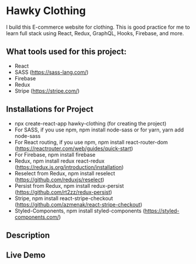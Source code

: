 # Hawky Clothing
 I build this E-commerce website for clothing. This is good practice for me to learn full stack using React, Redux, GraphQL, Hooks, Firebase, and more. 

## What tools used for this project:
- React
- SASS (https://sass-lang.com/)
- Firebase
- Redux
- Stripe (https://stripe.com/)

## Installations for Project

- npx create-react-app hawky-clothing (for creating the project)
- For SASS, if you use npm, npm install node-sass or for yarn, yarn add node-sass
- For React routing, if you use npm, npm install react-router-dom (https://reactrouter.com/web/guides/quick-start)
- For Firebase, npm install firebase
- Redux, npm install redux react-redux (https://redux.js.org/introduction/installation)
- Reselect from Redux, npm install reselect (https://github.com/reduxjs/reselect)
- Persist from Redux, npm install redux-persist (https://github.com/rt2zz/redux-persist)
- Stripe, npm install react-stripe-checkout (https://github.com/azmenak/react-stripe-checkout)
- Styled-Components, npm install styled-components (https://styled-components.com/)

## Description


## Live Demo